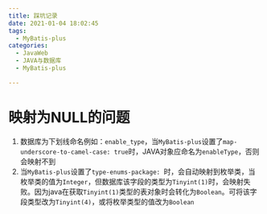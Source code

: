 ```yaml
---
title: 踩坑记录
date: 2021-01-04 18:02:45
tags:
  - MyBatis-plus
categories:
  - JavaWeb
  - JAVA与数据库
  - MyBatis-plus

---
```


# 映射为NULL的问题

1. 数据库为下划线命名例如：`enable_type`，当`MyBatis-plus`设置了`map-underscore-to-camel-case: true`时，JAVA对象应命名为`enableType`，否则会映射不到
2. 当`MyBatis-plus`设置了`type-enums-package: `时，会自动映射到枚举类，当枚举类的值为`Integer`，但数据库该字段的类型为`Tinyint(1)`时，会映射失败。因为java在获取`Tinyint(1)`类型的表对象时会转化为`Boolean`。可将该字段类型改为`Tinyint(4)`，或将枚举类型的值改为`Boolean`